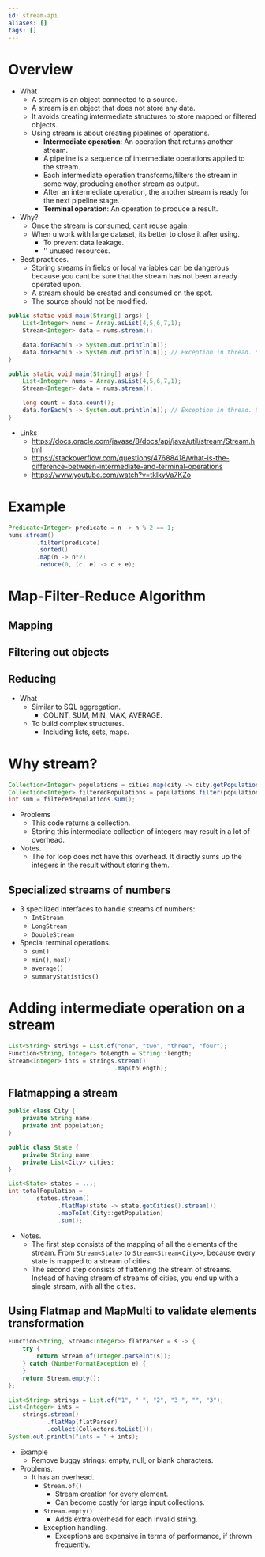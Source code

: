 ```yaml
---
id: stream-api
aliases: []
tags: []
---
```

# Overview
- What
    - A stream is an object connected to a source.
    - A stream is an object that does not store any data.
    - It avoids creating imtermediate structures to store mapped or filtered objects.
    - Using stream is about creating pipelines of operations.
        - **Intermediate operation**: An operation that returns another stream.
        - A pipeline is a sequence of intermediate operations applied to the stream.
        - Each intermediate operation transforms/filters the stream in some way,
        producing another stream as output.
        - After an intermediate operation, the another stream is ready for the next pipeline stage.
        - **Terminal operation**: An operation to produce a result.
- Why?
    - Once the stream is consumed, cant reuse again.
    - When u work with large dataset, its better to close it after using.
        - To prevent data leakage.
        - '' unused resources.
- Best practices.
    - Storing streams in fields or local variables can be dangerous because you cant be sure that the stream has not been already operated upon.
    - A stream should be created and consumed on the spot.
    - The source should not be modified.
```java
public static void main(String[] args) {
    List<Integer> nums = Array.asList(4,5,6,7,1);
    Stream<Integer> data = nums.stream();

    data.forEach(n -> System.out.println(n));
    data.forEach(n -> System.out.println(n)); // Exception in thread. Stream has already been operated upon or closed.
}
```
```java
public static void main(String[] args) {
    List<Integer> nums = Array.asList(4,5,6,7,1);
    Stream<Integer> data = nums.stream();

    long count = data.count();
    data.forEach(n -> System.out.println(n)); // Exception in thread. Stream has already been operated upon or closed.
}
```
- Links
    - https://docs.oracle.com/javase/8/docs/api/java/util/stream/Stream.html
    - https://stackoverflow.com/questions/47688418/what-is-the-difference-between-intermediate-and-terminal-operations
    - https://www.youtube.com/watch?v=tklkyVa7KZo
# Example
```java
Predicate<Integer> predicate = n -> n % 2 == 1;
nums.stream()
        .filter(predicate)
        .sorted()
        .map(n -> n*2)
        .reduce(0, (c, e) -> c + e);
```
# Map-Filter-Reduce Algorithm
## Mapping
## Filtering out objects
## Reducing
- What
    - Similar to SQL aggregation.
        - COUNT, SUM, MIN, MAX, AVERAGE.
    - To build complex structures.
        - Including lists, sets, maps.
# Why stream?
```java
Collection<Integer> populations = cities.map(city -> city.getPopulation());
Collection<Integer> filteredPopulations = populations.filter(population -> population > 100_000);
int sum = filteredPopulations.sum();
```
- Problems
    - This code returns a collection.
    - Storing this intermediate collection of integers may result in a lot of overhead.
- Notes.
    - The for loop does not have this overhead.
    It directly sums up the integers in the result without storing them.
## Specialized streams of numbers
- 3 specilized interfaces to handle streams of numbers:
    - `IntStream`
    - `LongStream`
    - `DoubleStream`
- Special terminal operations.
    - `sum()`
    - `min()`, `max()`
    - `average()`
    - `summaryStatistics()`
# Adding intermediate operation on a stream
```java
List<String> strings = List.of("one", "two", "three", "four");
Function<String, Integer> toLength = String::length;
Stream<Integer> ints = strings.stream()
                              .map(toLength);
```
## Flatmapping a stream
```java
public class City {
    private String name;
    private int population;
}

public class State {
    private String name;
    private List<City> cities;
}

List<State> states = ...;
int totalPopulation = 
        states.stream()
              .flatMap(state -> state.getCities().stream())
              .mapToInt(City::getPopulation)
              .sum();
```
- Notes.
    - The first step consists of the mapping of all the elements of the stream.
    From `Stream<State>` to `Stream<Stream<City>>`, because every state is mapped to a stream of cities.
    - The second step consists of flattening the stream of streams.
    Instead of having stream of streams of cities, you end up with a single stream, with all the cities.
## Using Flatmap and MapMulti to validate elements transformation
```java
Function<String, Stream<Integer>> flatParser = s -> {
    try {
        return Stream.of(Integer.parseInt(s));
    } catch (NumberFormatException e) {
    }
    return Stream.empty();
};

List<String> strings = List.of("1", " ", "2", "3 ", "", "3");
List<Integer> ints = 
    strings.stream()
           .flatMap(flatParser)
           .collect(Collectors.toList());
System.out.println("ints = " + ints);
```
- Example
    - Remove buggy strings: empty, null, or blank characters.
- Problems.
    - It has an overhead.
        - `Stream.of()`
            - Stream creation for every element.
            - Can become costly for large input collections.
        - `Stream.empty()`
            - Adds extra overhead for each invalid string.
        - Exception handling.
            - Exceptions are expensive in terms of performance, if thrown frequently.
